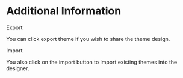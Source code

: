 # Additional Information

Export

You can click export theme if you wish to share the theme design.

Import





You also click on the import button to import existing themes into the designer.







